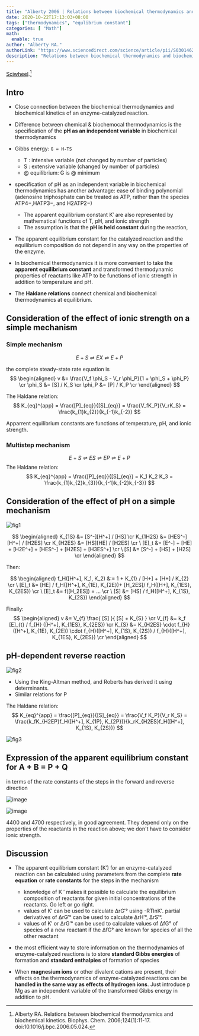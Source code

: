 ```yaml
---
title: "Alberty 2006 | Relations between biochemical thermodynamics and biochemical kinetics"
date: 2020-10-22T17:13:03+08:00
tags: ["thermodynamics", "equlibrium constant"]
categories: [ "Math"]
math:
  enable: true
author: "Alberty RA."
authorLink: "https://www.sciencedirect.com/science/article/pii/S0301462206001839?via%3Dihub"
description: "Relations between biochemical thermodynamics and biochemical kinetics"
---
```


[Sciwheel](https://sciwheel.com/work/#/items/5673496).[^Alberty2006]

<!--more-->

## Intro

* Close connection between the biochemical thermodynamics and biochemical kinetics of an enzyme-catalyzed reaction.

* Difference between chemical & biochemocal thermodynamics is the specification of the **pH as an independent variable** in biochemical thermodynamics

* Gibbs energy: `G = H-TS`
    * T : intensive variable (not changed by number of particles)
    * S : extensive variable (changed by number of particles)
    * @ equilibrium: G is @ minimum

* specification of pH as an independent variable in biochemical thermodynamics has another advantage: ease of binding polynomial (adenosine triphosphate can be treated as ATP, rather than the species ATP4−,HATP3−, and H2ATP2−)
    * The apparent equilibrium constant K′ are also represented by mathematical functions of T, pH, and ionic strength
    * The assumption is that the **pH is held constant** during the reaction,
* The apparent equilibrium constant for the catalyzed reaction and the equilibrium composition do not depend in any way on the properties of the enzyme.

* In biochemical thermodynamics it is more convenient to take the **apparent equilibrium constant** and transformed thermodynamic properties of reactants like ATP to be functions of ionic strength in addition to temperature and pH.

* The **Haldane relations** connect chemical and biochemical thermodynamics at equilibrium.

## Consideration of the effect of ionic strength on a simple mechanism

### Simple mechanism
$$
E + S \rightleftharpoons EX \rightleftharpoons E + P
$$

the complete steady-state rate equation is
$$
\begin{aligned}
v &= \frac{V_f \phi_S - V_r \phi_P}{1 + \phi_S + \phi_P} \cr
\phi_S &= [S] / K_S  \cr
\phi_P &= [P] / K_P  \cr
\end{aligned}
$$

The Haldane relation:
$$
K_{eq}^{app} = \frac{[P]_{eq}}{[S]_{eq}} = \frac{V_fK_P}{V_rK_S} = \frac{k_{1}k_{2}}{k_{-1}k_{-2}}
$$

Apparrent equilibrium constants are functions of temperature, pH, and ionic strength.

### Multistep mechanism
$$
E + S \rightleftharpoons ES \rightleftharpoons EP \rightleftharpoons E + P
$$
The Haldane relation:
$$
K_{eq}^{app} = \frac{[P]_{eq}}{[S]_{eq}} = K_1 K_2 K_3 = \frac{k_{1}k_{2}k_{3}}{k_{-1}k_{-2}k_{-3}}
$$

## Consideration of the effect of pH on a simple mechanism

![fig1](https://user-images.githubusercontent.com/40054455/96852235-76bc6580-148b-11eb-81e4-f963439180c1.png)

$$
\begin{aligned}
K_{1S} &= [S^-][H^+] / [HS] \cr
K_{1H2S} &= [HES^-][H^+] / [H2ES] \cr
K_{H2ES} &= [HS][HE] / [H2ES]  \cr
\ [E]_t &= [E^-] + [HE] + [H2E^+] + [HES^-] + [H2ES] + [H3ES^+] \cr
\ [S] &= [S^-] + [HS] + [H2S] \cr
\end{aligned}
$$

Then:

$$
\begin{aligned}
f_H([H^+], K_1, K_2) &:= 1 + K_{1} / [H+] + [H+] / K_{2}  \cr
\ [E]_t &= [HE] / f_H([H^+], K_{1E}, K_{2E})+ [H_2ES]/ f_H([H+], K_{1ES}, K_{2ES}) \cr
\ [E]_t &= f([H_2ES]) = ... \cr
\ [S] &= [HS] / f_H([H^+], K_{1S}, K_{2S})
\end{aligned}
$$

Finally:
$$
\begin{aligned}
v &= V_{f} \frac{ [S] }{ [S] + K_{S} }  \cr
V_{f} &= k_f [E]_{t} / f_{H} ([H^+], K_{1ES}, K_{2ES}) \cr
K_{S} &= K_{H2ES} \cdot f_{H} ([H^+], K_{1E}, K_{2E}) \cdot f_{H}([H^+], K_{1S}, K_{2S}) / f_{H}([H^+], K_{1ES}, K_{2ES}) \cr
\end{aligned}
$$


## pH-dependent reverse reaction

![fig2](https://user-images.githubusercontent.com/40054455/96852433-b6834d00-148b-11eb-9706-bd36dd689473.png)
* Using the King-Altman method, and Roberts has derived it using determinants.
* Similar relations for P

The Haldane relation:
$$
K_{eq}^{app} = \frac{[P]_{eq}}{[S]_{eq}} = \frac{V_f K_P}{V_r K_S} = \frac{k_fK_{H2EP}f_H([H^+], K_{1P}, K_{2P})}{k_rK_{H2ES}f_H([H^+], K_{1S}, K_{2S})}
$$

![fig3](https://user-images.githubusercontent.com/40054455/86533460-0ef60500-bf04-11ea-821c-37e3e2ea1fb9.png "pH on the rapid-equilibrium rate equation")

## Expression of the apparent equilibrium constant for A + B = P + Q

in terms of the rate constants of the steps in the forward and reverse direction

![image](https://user-images.githubusercontent.com/40054455/96852586-e2063780-148b-11eb-8070-3c9a3e836814.png)

![image](https://user-images.githubusercontent.com/40054455/96852624-f1858080-148b-11eb-9222-51bafd584ae3.png)

4400 and 4700 respectively, in good agreement. They depend only on the properties of the reactants in the reaction above; we don't have to consider ionic strength.

## Discussion
* The apparent equilibrium constant (K′) for an enzyme-catalyzed reaction can be calculated using parameters from the complete **rate equation** or **rate constants** for the steps in the mechanism
    * knowledge of K ′ makes it possible to calculate the equilibrium composition of reactants for given initial concentrations of the reactants. Go left or go right.
    * values of K′ can be used to calculate ΔrG′° using  -RTlnK′. partial derivatives of ΔrG′° can be used to calculate ΔrH′°, ΔrS′°.
    * values of K′ or ΔrG′° can be used to calculate values of ΔfG° of species of a new reactant if the ΔfG° are known for species of all the other reactant

* the most efficient way to store information on the thermodynamics of enzyme-catalyzed reactions is to store **standard Gibbs energies** of formation and **standard enthalpies** of formation of species

* When **magnesium ions** or other divalent cations are present, their effects on the thermodynamics of enzyme-catalyzed reactions can be **handled in the same way as effects of hydrogen ions**. Just introduce p Mg as an independent variable of the transformed Gibbs energy in addition to pH.

[^Alberty2006]: Alberty RA. Relations between biochemical thermodynamics and biochemical kinetics. Biophys. Chem. 2006;124(1):11-17. doi:10.1016/j.bpc.2006.05.024.

